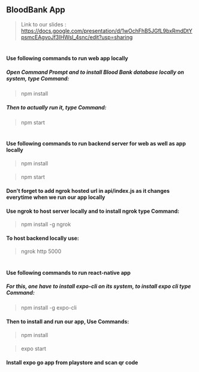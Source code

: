 ## BloodBank App

> Link to our slides : https://docs.google.com/presentation/d/1wOchFhB5JGfL9bxRmdDtYpsmcEAgvoJf3IHWsI_4snc/edit?usp=sharing

#

#### **Use following commands to run web app locally**

##### Open Command Prompt and to install  Blood Bank database locally on system, type Command:
> npm install
##### Then to actually run it, type Command:
> npm start

#

#### **Use following commands to run backend server for web as well as app locally**

> npm install
####
> npm start 
 
#### **Don't forget to add ngrok hosted url in api/index.js as it changes everytime when we run our app locally**
#### **Use ngrok to host server locally and to install ngrok type Command:**
>npm install -g ngrok
#### To host backend locally use:
> ngrok http 5000
#

#### **Use following commands to run react-native app**

##### For this, one have to install expo-cli on its system, to install expo cli type Command:
> npm install -g expo-cli

#### Then to install and run our app, Use Commands:
> npm install
####
> expo start

#### Install expo go app from playstore and scan qr code
